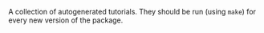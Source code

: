 A collection of autogenerated tutorials. They should be run (using `make`) for every new version of the package. 
